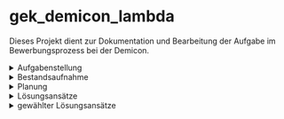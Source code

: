 # gek_demicon_lambda

Dieses Projekt dient zur Dokumentation und Bearbeitung der Aufgabe im Bewerbungsprozess bei der Demicon.  

<details><summary>Aufgabenstellung</summary>
<br>
Es soll eine Amazon Lambda Funktion erstellt werden, welche ein beliebiges Terraform State file aus einem S3 Bucket abruft und die hinterlegten Terraform Outputs zurück.<br>  
Die Rückgabewerte sollen von Cloud Fromation genutzt werden können.<br>  
Die genutzte Programmiersprache ist frei wählbar.<br>  
</details>

<details><summary>Bestandsaufnahme</summary>
<br>
Bevor die Aufgabe angegangen wird, erstelle ich eine Bestandsaufnahme der verwendetetn Technologien und meiner Kenntnisse dazu.<br>  
Die Bewertung erfolgt mit folgenden Zeichen: "-" bedeutet wenig bis keine Kenntnisse, "=" bedeutet gute bis wenig Kenntnisse, "+" bedeutet gute bis sehr gute Kenntnisse.<br>

- Terraform -   
> Ich habe an einem PoC zu Terraform in einem Automationsprojekt teilgenommen.  
- Terraform State Files -  
> Sind im JSON Format gespeichert.  
- Amazon Web Services (AWS) -  
> Ich hatte bisher keine Berührungspunkte mit AWS.  
- S3 Bucket -  
> Ist ein Objekt Store Container der AWS.  
- Cloud Formation -  
> Ich hatte bisher keine Berührungspunkte mit Cloud Formation  
- Python =  
> Die Programmiersprache mit der ich bisher die meisten Erfahrungen habe, wenn auch im Skripting Bereich.
</details>

<details><summary>Planung</summary>
<br>
Um die Aufgabe möglichst in der vorgegebenen Zeit abschließen zu können, bedarf es einer kleinen Planung.<br>  
Im ersten Planungsabschnitt kümmere ich mich um den Aufbau der nötigen Skills.<br>
Anschließend widme ich mich der Aufgabenstellung.<br>
Der Zeitrahmen startet am 25.10.2022 mit dem Tag 1.<br>

- Tag 1<br>
    - Aufgabenstellung verstehen und in eigenen Worten wiedergeben.<br>
    - Auflistung der genutzten Technologien und meiner Kenntnisse dazu.<br>
    - Kurze Recherche zu den jeweiligen Themengebieten.<br>
    - Erstellen eines Schulungskonzeptes für fehlende Skills.<br>  
    - Erstellen eines neuen Git Projekts in meinem persönlichen Gitlab zur Dokumentation.<br>  
- Tag 2<br>
    - Aufbau von Terraform Skills mit einem Kurs vom Anbieter Kodekloud auf Udemy.<br>  
    - Erstellen eines Lösungskonzeptes für die Aufgabenstellung.<br>
- Tag 3<br>
    - Aufbau von AWS Skills durch einen Udemy Kurs.<br>
    - Evaluierung der Lösungsansätze.<br>
    - Wählen einer Programmiersprache.<br>
- Tag 4<br>
    - Aufbau der erforderlichen Programmierskills mit einem Udemy Kurs.<br>
    - Aufbau der AWS Infrastruktur mittels Terraform.<br>
    - Recherche zu Cloud Formation.<br>
- Tag 5<br>
    - Puffer für den Aufbau von Skills und Infrastruktur.<br>
- Tag 6<br>
    - Coding der Lambda Funktion.<br>
    - Testing der Funktion.<br>
- Tag 7<br>
    - Optimierung der Funktion und Dokumentation.
</details>

<details><summary>Lösungsansätze</summary>

- Lösungsansatz 1
    - Nutzereingabe des Namen der abzurufenen Datei ohne Dateiendung
    > Dateiendung wird innerhalb der funktion gesetzt. ".tfstate"
    - Abrufen der benannten Datei
    > Fehlermeldung ,wenn die genannte Datei nicht vorhanden ist. (Dateinamen überprüfen)
    - Nutzung von JSONPATH um die gesetzten Outputs in der Datei zu finden.
    - Ausgabe der Outputs

- Lösungansatz 2
    - Erstellen einer EventBridge Rule zum Triggern von Lambda Funktionen bei Änderung von Dateien im S3 Bucket mit der Dateiendung .tfstate
    - Abruf der geänderten Datei
    - Parsing der Outputs per JSONPATH
    - Ausgabe der Outputs 
<br>
Nach Rücksprache mit Demicon reicht eine Ausgabe der Outputs.

</details>

<details><summary>gewählter Lösungsansätze</summary>

- Lösungansatz 2
    - Erstellen einer EventBridge Rule zum Triggern von Lambda Funktionen bei Änderung von Dateien im S3 Bucket mit der Dateiendung .tfstate
    - Abruf der geänderten Datei
    - Parsing der Outputs per JSONPATH
    - Ausgabe der Outputs 

</details>
